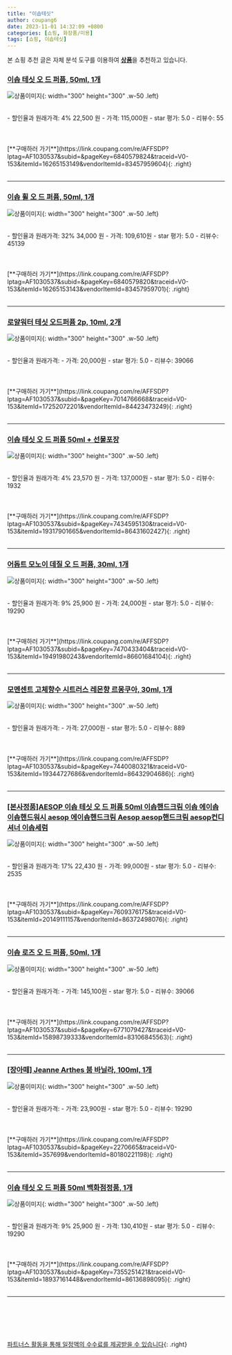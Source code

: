 ```yaml
---
title: "이솝테싯"
author: coupang6
date: 2023-11-01 14:32:09 +0800
categories: [쇼핑, 화장품/미용]
tags: [쇼핑, 이솝테싯]
---
```


본 쇼핑 추천 글은 자체 분석 도구를 이용하여 [**상품**](https://link.coupang.com/a/bao1ui)을 추천하고 있습니다.

### [이솝 테싯 오 드 퍼퓸, 50ml, 1개](https://link.coupang.com/re/AFFSDP?lptag=AF1030537&subid=&pageKey=6840579824&traceid=V0-153&itemId=16265153149&vendorItemId=83457959604)

![상품이미지](https://thumbnail10.coupangcdn.com/thumbnails/remote/230x230ex/image/vendor_inventory/14c9/adbb5a047e29c91c6d602334391b2dbc16462cf1d3422ee22c178b35a246.jpg){: width="300" height="300" .w-50 .left}


<br>
- 할인율과 원래가격: 4%  22,500   원
- 가격: 115,000원
- star 평가: 5.0
- 리뷰수: 55
<br>
<br>
<br>
<br>
[**구매하러 가기**](https://link.coupang.com/re/AFFSDP?lptag=AF1030537&subid=&pageKey=6840579824&traceid=V0-153&itemId=16265153149&vendorItemId=83457959604){: .right}
<br>
<br>

---

### [이솝 휠 오 드 퍼퓸, 50ml, 1개](https://link.coupang.com/re/AFFSDP?lptag=AF1030537&subid=&pageKey=6840579820&traceid=V0-153&itemId=16265153143&vendorItemId=83457959701)

![상품이미지](https://thumbnail8.coupangcdn.com/thumbnails/remote/230x230ex/image/vendor_inventory/c130/d2c5bdc7d51388b07b848af5a644f29b172158511ea67441167c3fbcb7c9.jpg){: width="300" height="300" .w-50 .left}


<br>
- 할인율과 원래가격: 32%  34,000   원
- 가격: 109,610원
- star 평가: 5.0
- 리뷰수: 45139
<br>
<br>
<br>
<br>
[**구매하러 가기**](https://link.coupang.com/re/AFFSDP?lptag=AF1030537&subid=&pageKey=6840579820&traceid=V0-153&itemId=16265153143&vendorItemId=83457959701){: .right}
<br>
<br>

---

### [로얄워터 테싯 오드퍼퓸 2p, 10ml, 2개](https://link.coupang.com/re/AFFSDP?lptag=AF1030537&subid=&pageKey=7014766668&traceid=V0-153&itemId=17252072201&vendorItemId=84423473249)

![상품이미지](https://thumbnail9.coupangcdn.com/thumbnails/remote/230x230ex/image/retail/images/7303221514766000-682c4a20-4657-4584-a861-cc9002ee29dc.jpg){: width="300" height="300" .w-50 .left}


<br>
- 할인율과 원래가격: 
- 가격: 20,000원
- star 평가: 5.0
- 리뷰수: 39066
<br>
<br>
<br>
<br>
[**구매하러 가기**](https://link.coupang.com/re/AFFSDP?lptag=AF1030537&subid=&pageKey=7014766668&traceid=V0-153&itemId=17252072201&vendorItemId=84423473249){: .right}
<br>
<br>

---

### [이솝 테싯 오 드 퍼퓸 50ml + 선물포장](https://link.coupang.com/re/AFFSDP?lptag=AF1030537&subid=&pageKey=7434595130&traceid=V0-153&itemId=19317901665&vendorItemId=86431602427)

![상품이미지](https://thumbnail7.coupangcdn.com/thumbnails/remote/230x230ex/image/vendor_inventory/b686/b994744707d8c7af81c9b413b4d1f09bb906f3d97924a25d58ce54ee96c1.png){: width="300" height="300" .w-50 .left}


<br>
- 할인율과 원래가격: 4%  23,570   원
- 가격: 137,000원
- star 평가: 5.0
- 리뷰수: 1932
<br>
<br>
<br>
<br>
[**구매하러 가기**](https://link.coupang.com/re/AFFSDP?lptag=AF1030537&subid=&pageKey=7434595130&traceid=V0-153&itemId=19317901665&vendorItemId=86431602427){: .right}
<br>
<br>

---

### [어돕트 모노이 데질 오 드 퍼퓸, 30ml, 1개](https://link.coupang.com/re/AFFSDP?lptag=AF1030537&subid=&pageKey=7470433404&traceid=V0-153&itemId=19491980243&vendorItemId=86601684104)

![상품이미지](https://thumbnail8.coupangcdn.com/thumbnails/remote/230x230ex/image/retail/images/2023/07/17/10/8/a87fda8c-1ce2-45e7-95c4-891a554df9b8.jpg){: width="300" height="300" .w-50 .left}


<br>
- 할인율과 원래가격: 9%  25,900   원
- 가격: 24,000원
- star 평가: 5.0
- 리뷰수: 19290
<br>
<br>
<br>
<br>
[**구매하러 가기**](https://link.coupang.com/re/AFFSDP?lptag=AF1030537&subid=&pageKey=7470433404&traceid=V0-153&itemId=19491980243&vendorItemId=86601684104){: .right}
<br>
<br>

---

### [모멘센트 고체향수 시트러스 레몬향 르몽쿠아, 30ml, 1개](https://link.coupang.com/re/AFFSDP?lptag=AF1030537&subid=&pageKey=7440080321&traceid=V0-153&itemId=19344727686&vendorItemId=86432904686)

![상품이미지](https://thumbnail9.coupangcdn.com/thumbnails/remote/230x230ex/image/retail/images/2023/06/30/15/9/ff55d84f-85aa-4c92-b019-0329c9f4300e.jpg){: width="300" height="300" .w-50 .left}


<br>
- 할인율과 원래가격: 
- 가격: 27,000원
- star 평가: 5.0
- 리뷰수: 889
<br>
<br>
<br>
<br>
[**구매하러 가기**](https://link.coupang.com/re/AFFSDP?lptag=AF1030537&subid=&pageKey=7440080321&traceid=V0-153&itemId=19344727686&vendorItemId=86432904686){: .right}
<br>
<br>

---

### [[본사정품]AESOP 이솝 테싯 오 드 퍼퓸 50ml 이솝핸드크림 이솝 에이솝 이솝핸드워시 aesop 에이솝핸드크림 Aesop aesop핸드크림 aesop컨디셔너 이솝세럼](https://link.coupang.com/re/AFFSDP?lptag=AF1030537&subid=&pageKey=7609376175&traceid=V0-153&itemId=20149111157&vendorItemId=86372498076)

![상품이미지](https://thumbnail6.coupangcdn.com/thumbnails/remote/230x230ex/image/vendor_inventory/4c81/bc2e00d3e04b93d65a7fc616d8a33673264f23c4f8dd9db9ed2d00f7d640.png){: width="300" height="300" .w-50 .left}


<br>
- 할인율과 원래가격: 17%  22,430   원
- 가격: 99,000원
- star 평가: 5.0
- 리뷰수: 2535
<br>
<br>
<br>
<br>
[**구매하러 가기**](https://link.coupang.com/re/AFFSDP?lptag=AF1030537&subid=&pageKey=7609376175&traceid=V0-153&itemId=20149111157&vendorItemId=86372498076){: .right}
<br>
<br>

---

### [이솝 로즈 오 드 퍼퓸, 50ml, 1개](https://link.coupang.com/re/AFFSDP?lptag=AF1030537&subid=&pageKey=6771079427&traceid=V0-153&itemId=15898739333&vendorItemId=83106845563)

![상품이미지](https://thumbnail7.coupangcdn.com/thumbnails/remote/230x230ex/image/vendor_inventory/faa5/3daf079424a5fb1efb343c349cafb9e27587bc249e37ae57035679a8ffa3.JPG){: width="300" height="300" .w-50 .left}


<br>
- 할인율과 원래가격: 
- 가격: 145,100원
- star 평가: 5.0
- 리뷰수: 39066
<br>
<br>
<br>
<br>
[**구매하러 가기**](https://link.coupang.com/re/AFFSDP?lptag=AF1030537&subid=&pageKey=6771079427&traceid=V0-153&itemId=15898739333&vendorItemId=83106845563){: .right}
<br>
<br>

---

### [[장아떼] Jeanne Arthes 붐 바닐라, 100ml, 1개](https://link.coupang.com/re/AFFSDP?lptag=AF1030537&subid=&pageKey=2270665&traceid=V0-153&itemId=357699&vendorItemId=80180221198)

![상품이미지](https://thumbnail7.coupangcdn.com/thumbnails/remote/230x230ex/image/vendor_inventory/711a/53b5d8f600a5cb6d9321dc36aec736476862236823758751072377646220.jpg){: width="300" height="300" .w-50 .left}


<br>
- 할인율과 원래가격: 
- 가격: 23,900원
- star 평가: 5.0
- 리뷰수: 19290
<br>
<br>
<br>
<br>
[**구매하러 가기**](https://link.coupang.com/re/AFFSDP?lptag=AF1030537&subid=&pageKey=2270665&traceid=V0-153&itemId=357699&vendorItemId=80180221198){: .right}
<br>
<br>

---

### [이솝 테싯 오 드 퍼퓸 50ml 백화점정품, 1개](https://link.coupang.com/re/AFFSDP?lptag=AF1030537&subid=&pageKey=7355251421&traceid=V0-153&itemId=18937161448&vendorItemId=86136898095)

![상품이미지](https://thumbnail10.coupangcdn.com/thumbnails/remote/230x230ex/image/vendor_inventory/11ee/dd805df3e03814cebe9386277e4c328e00478c2b162927645cfb34a325d7.jpg){: width="300" height="300" .w-50 .left}


<br>
- 할인율과 원래가격: 9%  25,900   원
- 가격: 130,410원
- star 평가: 5.0
- 리뷰수: 19290
<br>
<br>
<br>
<br>
[**구매하러 가기**](https://link.coupang.com/re/AFFSDP?lptag=AF1030537&subid=&pageKey=7355251421&traceid=V0-153&itemId=18937161448&vendorItemId=86136898095){: .right}
<br>
<br>

---
<br><br><br><br><br> [파트너스 활동을 통해 일정액의 수수료를 제공받을 수 있습니다](https://link.coupang.com/a/bao1ui){: .right}